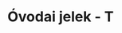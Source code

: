 ---
title: Óvodai jelek - T
galleries:
  - title: Talicska
    backgroundimage: /img/talicska.jpg
    images: 
      - img: /img/talicska.jpg
  - title: Táska
    backgroundimage: /img/taska.jpg
    images: 
      - img: /img/taska.jpg
  - title: Teknős
    backgroundimage: /img/teknos.jpg
    images: 
      - img: /img/teknos.jpg
  - title: Telefon
    backgroundimage: /img/telefon.jpg
    images: 
      - img: /img/telefon.jpg
  - title: Televízió
    backgroundimage: /img/tv_keszulek.jpg
    images: 
      - img: /img/tv_keszulek.jpg
  - title: Teniszütő
    backgroundimage: /img/teniszuto.jpg
    images: 
      - img: /img/teniszuto.jpg
  - title: Terepjáró
    backgroundimage: /img/terepjaro.jpg
    images: 
      - img: /img/terepjaro.jpg
  - title: Tojás
    backgroundimage: /img/tojas.jpg
    images: 
      - img: /img/tojas.jpg
  - title: Torta
    backgroundimage: /img/torta.jpg
    images: 
      - img: /img/torta.jpg
  - title: Traktor
    backgroundimage: /img/traktor.jpg
    images: 
      - img: /img/traktor.jpg
  - title: Trombita
    backgroundimage: /img/trombita.jpg
    images: 
      - img: /img/trombita.jpg
  - title: Tulipán
    backgroundimage: /img/tulipan.jpg
    images: 
      - img: /img/tulipan.jpg
  - title: Tündér
    backgroundimage: /img/tunder.jpg
    images: 
      - img: /img/tunder.jpg
  - title: Tűzoltó
    backgroundimage: /img/tuzoltokocsi.jpg
    images: 
      - img: /img/tuzoltokocsi.jpg
---  